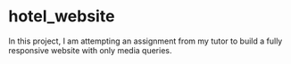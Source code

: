 ﻿# hotel_website
In this project, I am attempting an assignment from my tutor to build a fully responsive website with only media queries. 
